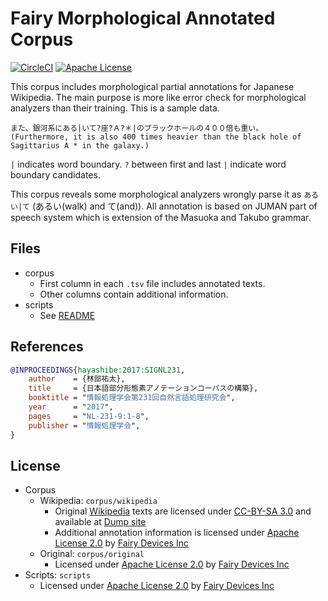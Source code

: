 

# Fairy Morphological Annotated Corpus

[![CircleCI](https://circleci.com/gh/FairyDevicesRD/FairyMaCorpus.svg?style=svg)](https://circleci.com/gh/FairyDevicesRD/FairyMaCorpus)
[![Apache License](http://img.shields.io/badge/license-APACHE2-blue.svg)](http://www.apache.org/licenses/LICENSE-2.0)

This corpus includes morphological partial annotations for Japanese Wikipedia.
The main purpose is more like error check for morphological analyzers than their training.
This is a sample data.

```
また、銀河系にある|いて?座?Ａ?＊|のブラックホールの４００倍も重い。
(Furthermore, it is also 400 times heavier than the black hole of Sagittarius A * in the galaxy.)
```

``|`` indicates word boundary.
``?`` between first and last ``|`` indicate word boundary candidates.

This corpus reveals some morphological analyzers wrongly parse it as ``あるい|て`` (あるい(walk) and て(and)).
All annotation is based on JUMAN part of speech system which is extension of the Masuoka and Takubo grammar.


## Files

- corpus
    - First column in each ``.tsv`` file includes annotated texts.
    - Other columns contain additional information.
- scripts
   - See [README](scripts/README.md)


## References

```bib
@INPROCEEDINGS{hayashibe:2017:SIGNL231,
    author    = {林部祐太},
    title     = {日本語部分形態素アノテーションコーパスの構築},
    booktitle = "情報処理学会第231回自然言語処理研究会",
    year      = "2017",
    pages     = "NL-231-9:1-8",
    publisher = "情報処理学会",
}
```


## License

- Corpus
    - Wikipedia: ``corpus/wikipedia``
        - Original [Wikipedia](https://ja.wikipedia.org) texts are licensed under [CC-BY-SA 3.0](https://creativecommons.org/licenses/by-sa/3.0/) and available at [Dump site](https://dumps.wikimedia.org/jawiki/)
        - Additional annotation information is licensed under [Apache License 2.0](http://www.apache.org/licenses/LICENSE-2.0) by [Fairy Devices Inc](http://www.fairydevices.jp/)
    - Original: ``corpus/original``
        - Licensed under [Apache License 2.0](http://www.apache.org/licenses/LICENSE-2.0) by [Fairy Devices Inc](http://www.fairydevices.jp/)
- Scripts: ``scripts``
    - Licensed under [Apache License 2.0](http://www.apache.org/licenses/LICENSE-2.0) by [Fairy Devices Inc](http://www.fairydevices.jp/)

